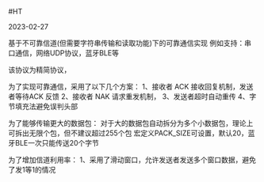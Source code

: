 #HT

2023-02-27


基于不可靠信道(但需要字符串传输和读取功能)下的可靠通信实现
例如支持：串口通信，网络UDP协议，蓝牙BLE等

该协议为精简协议，

为了实现可靠通信，采用了以下几个方案：
    1、接收者 ACK 接收回复机制，发送者等待ACK 反馈
    2、接收者 NAK 请求重发机制，
    3、发送者超时自动重传
    4、字节填充法避免误判头部

为了能够传输更大的数据包： 
    对于大的数据包自动拆分为多个小数据包，理论上可拆出无限个包，但不建议超过255个包
    宏定义PACK_SIZE可设置，默认20，蓝牙BLE一次只能传送20个字节

为了增加信道利用率：
    1、采用了滑动窗口，允许发送者发送多个窗口数据，避免了发1等1的情况